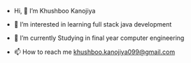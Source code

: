 -  Hi, 👋  I’m Khushboo Kanojiya

- 👀 I’m interested in learning full stack java development

- 🌱 I’m currently Studying in final year computer engineering

- 📫 How to reach me khushboo.kanojiya099@gmail.com


<!---
khushbook21/khushbook21 is a ✨ special ✨ repository because its `README.md` (this file) appears on your GitHub profile.
You can click the Preview link to take a look at your changes.
--->

